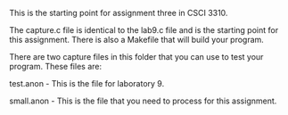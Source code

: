This is the starting point for assignment three in CSCI 3310.

The capture.c file is identical to the lab9.c file and is the
starting point for this assignment.  There is also a Makefile
that will build your program.

There are two capture files in this folder that you can use
to test your program.  These files are:

test.anon - This is the file for laboratory 9. 

small.anon - This is the file that you need to process for this assignment.


